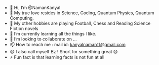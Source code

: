 - 👋 Hi, I’m @NamanKanyal
- 👀 My true love resides in Science, Coding, Quantum Physics, Quantum Computing, 
- 👀 My other hobbies are playing Football, Chess and Reading Science Fiction novels
- 🌱 I’m currently learning all the things I like.
- 💞️ I’m looking to collaborate on ...
- 📫 How to reach me : mail id: kanyalnaman11@gmail.com
- 😄 I also call myself Bz ! Short for something great 😄 
- ⚡ Fun fact is that learning facts is not fun at all

<!---
NamanKanyal/NamanKanyal is a ✨ special ✨ repository because its `README.md` (this file) appears on your GitHub profile.
You can click the Preview link to take a look at your changes.
--->

